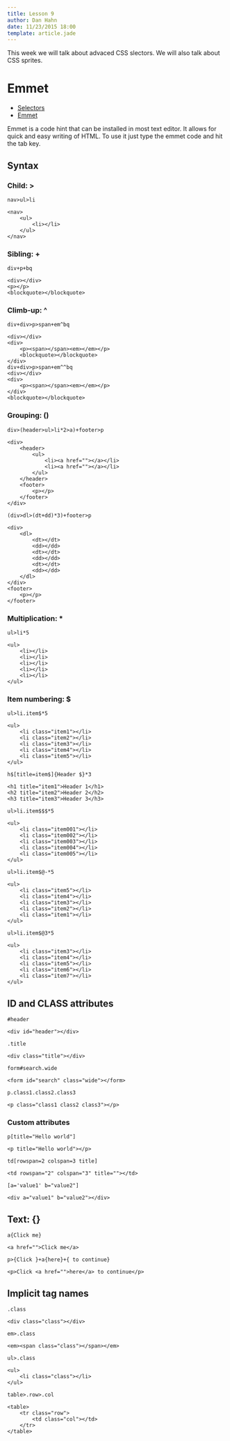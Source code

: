 ```yaml
---
title: Lesson 9
author: Dan Hahn
date: 11/23/2015 18:00
template: article.jade
---
```


This week we will talk about advaced CSS slectors.  We will also talk about CSS sprites.

<span class="more"></span>

# Emmet

* [Selectors]()
* [Emmet](emmet.html)

Emmet is a code hint that can be installed in most text editor.  It allows for quick and easy writing of HTML. To use it just type the emmet code and hit the tab key.

## Syntax

### Child: >

`nav>ul>li`

	<nav>
	    <ul>
	        <li></li>
	    </ul>
	</nav>

### Sibling: +

`div+p+bq`

	<div></div>
	<p></p>
	<blockquote></blockquote>

### Climb-up: ^

`div+div>p>span+em^bq`

	<div></div>
	<div>
	    <p><span></span><em></em></p>
	    <blockquote></blockquote>
	</div>
	div+div>p>span+em^^bq
	<div></div>
	<div>
	    <p><span></span><em></em></p>
	</div>
	<blockquote></blockquote>

### Grouping: ()
`div>(header>ul>li*2>a)+footer>p`

	<div>
	    <header>
	        <ul>
	            <li><a href=""></a></li>
	            <li><a href=""></a></li>
	        </ul>
	    </header>
	    <footer>
	        <p></p>
	    </footer>
	</div>

`(div>dl>(dt+dd)*3)+footer>p`

	<div>
	    <dl>
	        <dt></dt>
	        <dd></dd>
	        <dt></dt>
	        <dd></dd>
	        <dt></dt>
	        <dd></dd>
	    </dl>
	</div>
	<footer>
	    <p></p>
	</footer>

### Multiplication: *
`ul>li*5`

	<ul>
	    <li></li>
	    <li></li>
	    <li></li>
	    <li></li>
	    <li></li>
	</ul>

### Item numbering: $

`ul>li.item$*5`

	<ul>
	    <li class="item1"></li>
	    <li class="item2"></li>
	    <li class="item3"></li>
	    <li class="item4"></li>
	    <li class="item5"></li>
	</ul>

`h$[title=item$]{Header $}*3`

	<h1 title="item1">Header 1</h1>
	<h2 title="item2">Header 2</h2>
	<h3 title="item3">Header 3</h3>

`ul>li.item$$$*5`

	<ul>
	    <li class="item001"></li>
	    <li class="item002"></li>
	    <li class="item003"></li>
	    <li class="item004"></li>
	    <li class="item005"></li>
	</ul>

`ul>li.item$@-*5`

	<ul>
	    <li class="item5"></li>
	    <li class="item4"></li>
	    <li class="item3"></li>
	    <li class="item2"></li>
	    <li class="item1"></li>
	</ul>

`ul>li.item$@3*5`

	<ul>
	    <li class="item3"></li>
	    <li class="item4"></li>
	    <li class="item5"></li>
	    <li class="item6"></li>
	    <li class="item7"></li>
	</ul>

## ID and CLASS attributes
`#header`

	<div id="header"></div>

`.title`

	<div class="title"></div>

`form#search.wide`

	<form id="search" class="wide"></form>

`p.class1.class2.class3`

	<p class="class1 class2 class3"></p>

### Custom attributes
`p[title="Hello world"]`

	<p title="Hello world"></p>

`td[rowspan=2 colspan=3 title]`

	<td rowspan="2" colspan="3" title=""></td>

`[a='value1' b="value2"]`

	<div a="value1" b="value2"></div>

## Text: {}
`a{Click me}`

	<a href="">Click me</a>

`p>{Click }+a{here}+{ to continue}`

	<p>Click <a href="">here</a> to continue</p>

## Implicit tag names
`.class`

	<div class="class"></div>

`em>.class`

	<em><span class="class"></span></em>

`ul>.class`

	<ul>
	    <li class="class"></li>
	</ul>

`table>.row>.col`

	<table>
	    <tr class="row">
	        <td class="col"></td>
	    </tr>
	</table>

